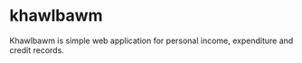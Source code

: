 khawlbawm
=========

Khawlbawm is simple web application for personal income, expenditure and credit records.